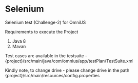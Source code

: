 # Selenium
Selenium test (Challenge-2) for OmniUS

Requirements to execute the Project
1. Java 8
2. Mavan

Test cases are available in the testsuite - {project}/src/main/java/com/omnius/app/testPlan/TestSuite.xml

Kindly note, to change drive - please change drive in the path {project}/src/main/resources/config.properties
